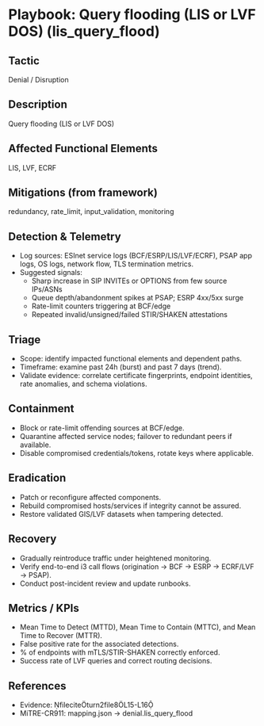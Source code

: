 # Playbook: Query flooding (LIS or LVF DOS) (lis_query_flood)

## Tactic
Denial / Disruption

## Description
Query flooding (LIS or LVF DOS)

## Affected Functional Elements
LIS, LVF, ECRF

## Mitigations (from framework)
redundancy, rate_limit, input_validation, monitoring

## Detection & Telemetry
- Log sources: ESInet service logs (BCF/ESRP/LIS/LVF/ECRF), PSAP app logs, OS logs, network flow, TLS termination metrics.
- Suggested signals:
  - Sharp increase in SIP INVITEs or OPTIONS from few source IPs/ASNs
  - Queue depth/abandonment spikes at PSAP; ESRP 4xx/5xx surge
  - Rate-limit counters triggering at BCF/edge
  - Repeated invalid/unsigned/failed STIR/SHAKEN attestations

## Triage
- Scope: identify impacted functional elements and dependent paths.
- Timeframe: examine past 24h (burst) and past 7 days (trend).
- Validate evidence: correlate certificate fingerprints, endpoint identities, rate anomalies, and schema violations.

## Containment
- Block or rate-limit offending sources at BCF/edge.
- Quarantine affected service nodes; failover to redundant peers if available.
- Disable compromised credentials/tokens, rotate keys where applicable.

## Eradication
- Patch or reconfigure affected components.
- Rebuild compromised hosts/services if integrity cannot be assured.
- Restore validated GIS/LVF datasets when tampering detected.

## Recovery
- Gradually reintroduce traffic under heightened monitoring.
- Verify end-to-end i3 call flows (origination → BCF → ESRP → ECRF/LVF → PSAP).
- Conduct post-incident review and update runbooks.

## Metrics / KPIs
- Mean Time to Detect (MTTD), Mean Time to Contain (MTTC), and Mean Time to Recover (MTTR).
- False positive rate for the associated detections.
- % of endpoints with mTLS/STIR-SHAKEN correctly enforced.
- Success rate of LVF queries and correct routing decisions.

## References
- Evidence: fileciteturn2file8L15-L16
- MiTRE-CR911: mapping.json → denial.lis_query_flood
